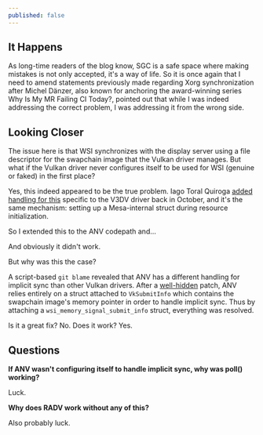 ```yaml
---
published: false
---
```

## It Happens

As long-time readers of the blog know, SGC is a safe space where making mistakes is not only accepted, it's a way of life. So it is once again that I need to amend statements previously made regarding Xorg synchronization after Michel Dänzer, also known for anchoring the award-winning series Why Is My MR Failing CI Today?, pointed out that while I was indeed addressing the correct problem, I was addressing it from the wrong side.

## Looking Closer
The issue here is that WSI synchronizes with the display server using a file descriptor for the swapchain image that the Vulkan driver manages. But what if the Vulkan driver never configures itself to be used for WSI (genuine or faked) in the first place?

Yes, this indeed appeared to be the true problem. Iago Toral Quiroga [added handling for this](https://gitlab.freedesktop.org/mesa/mesa/-/merge_requests/7378) specific to the V3DV driver back in October, and it's the same mechanism: setting up a Mesa-internal struct during resource initialization.

So I extended this to the ANV codepath and...

And obviously it didn't work.

But why was this the case?

A script-based `git blame` revealed that ANV has a different handling for implicit sync than other Vulkan drivers. After a [well-hidden](https://gitlab.freedesktop.org/mesa/mesa/-/commit/ccb7d606f1a2939d5a784f1ec491cffc62e8f814) patch, ANV relies entirely on a struct attached to `VkSubmitInfo` which contains the swapchain image's memory pointer in order to handle implicit sync. Thus by attaching a `wsi_memory_signal_submit_info` struct, everything was resolved.

Is it a great fix? No. Does it work? Yes.

## Questions
**If ANV wasn't configuring itself to handle implicit sync, why was poll() working?**

Luck.

**Why does RADV work without any of this?**

Also probably luck.